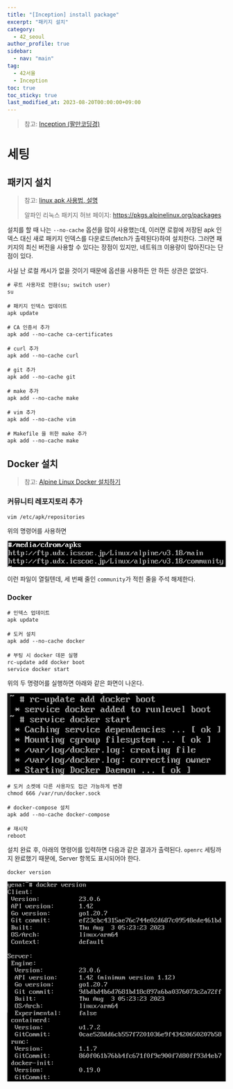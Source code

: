 ```yaml
---
title: "[Inception] install package"
excerpt: "패키지 설치"
category: 
  - 42_seoul
author_profile: true
sidebar:
  - nav: "main" 
tag:
  - 42서울
  - Inception
toc: true
toc_sticky: true
last_modified_at: 2023-08-20T00:00:00+09:00
---
```


> 참고: [Inception (팔만코딩경)
](https://bigpel66.oopy.io/library/42/inner-circle/20)

# 세팅
## 패키지 설치
> 참고: [linux apk 사용법, 설명](https://amkorousagi-money.tistory.com/entry/linux-apk-%EC%82%AC%EC%9A%A9%EB%B2%95-%EC%84%A4%EB%AA%85)
> 
> 알파인 리눅스 패키지 허브 페이지: <https://pkgs.alpinelinux.org/packages>

설치를 할 때 나는 `--no-cache` 옵션을 많이 사용했는데, 이러면 로컬에 저장된 apk 인덱스 대신 새로 패키지 인덱스를 다운로드(fetch가 출력된다)하여 설치한다. 그러면 패키지의 최신 버전을 사용할 수 있다는 장점이 있지만, 네트워크 이용량이 많아진다는 단점이 있다.

사실 난 로컬 캐시가 없을 것이기 때문에 옵션을 사용하든 안 하든 상관은 없었다.

```shell
# 루트 사용자로 전환(su; switch user)
su

# 패키지 인덱스 업데이트
apk update

# CA 인증서 추가
apk add --no-cache ca-certificates

# curl 추가
apk add --no-cache curl

# git 추가
apk add --no-cache git

# make 추가
apk add --no-cache make

# vim 추가
apk add --no-cache vim

# Makefile 을 위한 make 추가
apk add --no-cache make
```

## Docker 설치
> 참고: [Alpine Linux Docker 설치하기
](https://svrforum.com/os/119006)

### 커뮤니티 레포지토리 추가
```shell
vim /etc/apk/repositories
```

위의 명령어를 사용하면

![레포지토리](/assets/images/page/42_seoul/2023-08-12_repositories.png)

이런 파일이 열릴텐데, 세 번째 줄인 `community`가 적힌 줄을 주석 해제한다.

### Docker
```shell
# 인덱스 업데이트
apk update

# 도커 설치
apk add --no-cache docker

# 부팅 시 docker 데몬 실행
rc-update add docker boot
service docker start
```

위의 두 명령어를 실행하면 아래와 같은 화면이 나온다.

![레포지토리](/assets/images/page/42_seoul/2023-08-12_docker_install_result.png)

```shell
# 도커 소켓에 다른 사용자도 접근 가능하게 변경
chmod 666 /var/run/docker.sock

# docker-compose 설치
apk add --no-cache docker-compose

# 재시작
reboot
```

설치 완료 후, 아래의 명령어를 입력하면 다음과 같은 결과가 출력된다. `openrc` 세팅까지 완료했기 때문에, Server 항목도 표시되어야 한다.

```shell
docker version
```

![docker_setting_complete](/assets/images/page/42_seoul/2023-08-12_docker_setting_complete.png)

